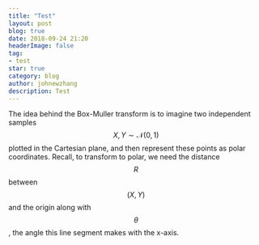 ```yaml
---
title: "Test"
layout: post
blog: true
date: 2018-09-24 21:20
headerImage: false
tag:
- test
star: true
category: blog
author: johnewzhang
description: Test
---
```


The idea behind the Box-Muller transform is to imagine two independent samples $$X, Y \sim \mathcal{N}(0,1)$$ plotted in the Cartesian plane, and then represent these points as polar coordinates. Recall, to transform to polar, we need the distance $$R$$ between $$(X,Y)$$ and the origin along with $$\theta$$, the angle this line segment makes with the x-axis.

